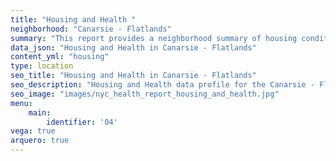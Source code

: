 ```yaml
---
title: "Housing and Health "
neighborhood: "Canarsie - Flatlands"
summary: "This report provides a neighborhood summary of housing conditions and related health outcomes. It also describes population characteristics that can increase vulnerability to housing hazards."
data_json: "Housing and Health in Canarsie - Flatlands"
content_yml: "housing"
type: location
seo_title: "Housing and Health in Canarsie - Flatlands"
seo_description: "Housing and Health data profile for the Canarsie - Flatlands neighborhood of NYC."
seo_image: "images/nyc_health_report_housing_and_health.jpg"
menu:
    main:
        identifier: '04'
vega: true
arquero: true
---
```

